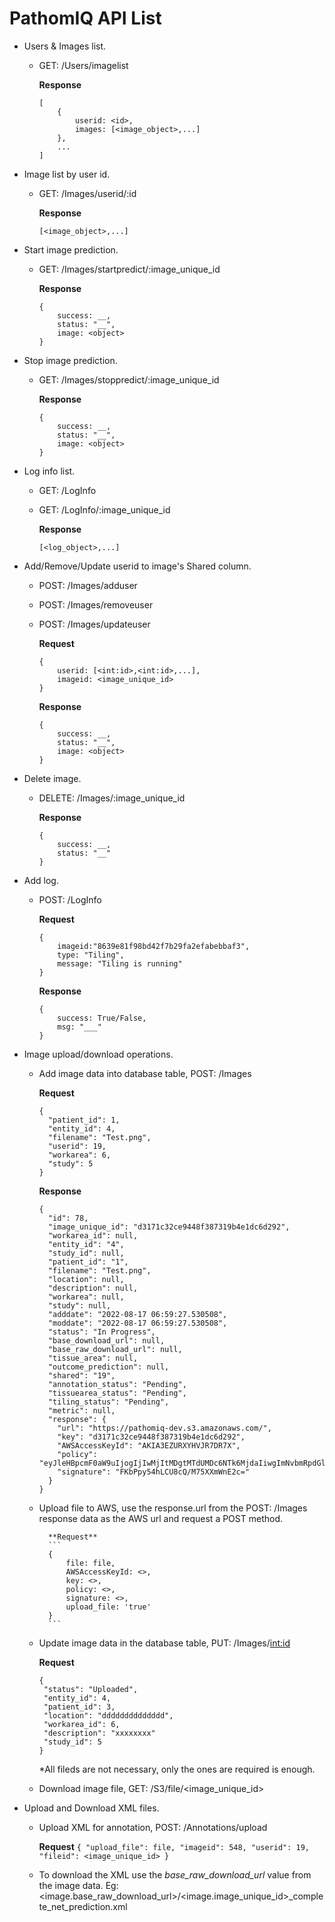 # PathomIQ API List
- Users & Images list.
    - GET: /Users/imagelist
        
        **Response**
        ```
        [
            {
                userid: <id>,
                images: [<image_object>,...]
            },
            ...
        ]
        ```

- Image list by user id.
    - GET: /Images/userid/:id
        
        **Response**
        ```
        [<image_object>,...]
        ```

- Start image prediction.
    - GET: /Images/startpredict/:image_unique_id
        
        **Response**
        ```
        {
            success: __, 
            status: "__",
            image: <object>
        }
        ```
- Stop image prediction.
    - GET: /Images/stoppredict/:image_unique_id
        
        **Response**
        ```
        {
            success: __, 
            status: "__",
            image: <object>
        }
        ```

- Log info list.
    - GET: /LogInfo
    - GET: /LogInfo/:image_unique_id
        
        **Response**
        ```
        [<log_object>,...]
        ```

- Add/Remove/Update userid to image's Shared column.
    - POST: /Images/adduser
    - POST: /Images/removeuser
    - POST: /Images/updateuser
        
        **Request**
        ```
        {
            userid: [<int:id>,<int:id>,...],
            imageid: <image_unique_id>
        }
        ```

        **Response**
        ```
        {
            success: __,
            status: "__",
            image: <object>
        }
        ```
- Delete image.
    - DELETE: /Images/:image_unique_id
        
        **Response**
        ```
        {
            success: __,
            status: "__"
        }
        ```
        
- Add log.
    - POST: /LogInfo
    
        **Request**
        ```
        {
            imageid:"8639e81f98bd42f7b29fa2efabebbaf3",
            type: "Tiling",
            message: "Tiling is running"
        }
        ```
        
        **Response**
        ```
        {
            success: True/False,
            msg: "___"
        }
        ```
                  
- Image upload/download operations.
    - Add image data into database table, POST: /Images         
    
        **Request**
        ```
        {
          "patient_id": 1,
          "entity_id": 4,
          "filename": "Test.png",
          "userid": 19,
          "workarea": 6,
          "study": 5
        }
        ```
        
        **Response**
        ```
        {
          "id": 78,
          "image_unique_id": "d3171c32ce9448f387319b4e1dc6d292",
          "workarea_id": null,
          "entity_id": "4",
          "study_id": null,
          "patient_id": "1",
          "filename": "Test.png",
          "location": null,
          "description": null,
          "workarea": null,
          "study": null,
          "adddate": "2022-08-17 06:59:27.530508",
          "moddate": "2022-08-17 06:59:27.530508",
          "status": "In Progress",
          "base_download_url": null,
          "base_raw_download_url": null,
          "tissue_area": null,
          "outcome_prediction": null,
          "shared": "19",
          "annotation_status": "Pending",
          "tissuearea_status": "Pending",
          "tiling_status": "Pending",
          "metric": null,
          "response": {
            "url": "https://pathomiq-dev.s3.amazonaws.com/",
            "key": "d3171c32ce9448f387319b4e1dc6d292",
            "AWSAccessKeyId": "AKIA3EZURXYHVJR7DR7X",
            "policy": "eyJleHBpcmF0aW9uIjogIjIwMjItMDgtMTdUMDc6NTk6MjdaIiwgImNvbmRpdGlvbnMiOiBbeyJidWNrZXQiOiAicGF0aG9taXEtZGV2In0sIHsia2V5IjogImQzMTcxYzMyY2U5NDQ4ZjM4NzMxOWI0ZTFkYzZkMjkyIn1dfQ==",
            "signature": "FKbPpy54hLCU8cQ/M75XXmWnE2c="
          }
        }
        ```
        
    - Upload file to AWS, use the response.url from the POST: /Images response data as the AWS url and request a POST method.

            **Request**
            ```
            {
                file: file,
                AWSAccessKeyId: <>,
                key: <>,
                policy: <>,
                signature: <>,
                upload_file: 'true'
            }
            ```
      
    - Update image data in the database table, PUT: /Images/<int:id>         
    
        **Request**
         ```
        {
          "status": "Uploaded",
          "entity_id": 4,
          "patient_id": 3,
          "location": "dddddddddddddd",
          "workarea_id": 6,
          "description": "xxxxxxxx"
          "study_id": 5
        }
        ```
        *All fileds are not necessary, only the ones are required is enough.
        
    - Download image file, GET: /S3/file/<image_unique_id>
            
- Upload and Download XML files.
    -  Upload XML for annotation, POST: /Annotations/upload
           
          **Request**
            ```
           {
                "upload_file": file,
                "imageid": 548,
                "userid": 19,
                "fileid": <image_unique_id>
            }
            ```
            
     - To download the XML use the *base_raw_download_url* value from the image data. Eg: <image.base_raw_download_url>/<image.image_unique_id>_complete_net_prediction.xml
            
